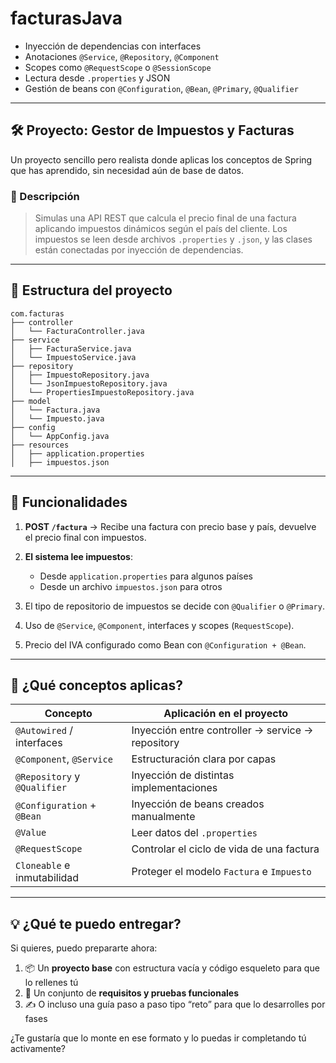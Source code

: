 # facturasJava

* Inyección de dependencias con interfaces
* Anotaciones `@Service`, `@Repository`, `@Component`
* Scopes como `@RequestScope` o `@SessionScope`
* Lectura desde `.properties` y JSON
* Gestión de beans con `@Configuration`, `@Bean`, `@Primary`, `@Qualifier`

---

## 🛠 Proyecto: **Gestor de Impuestos y Facturas**

Un proyecto sencillo pero realista donde aplicas los conceptos de Spring que has aprendido, sin necesidad aún de base de datos.

### 🧩 Descripción

> Simulas una API REST que calcula el precio final de una factura aplicando impuestos dinámicos según el país del cliente. Los impuestos se leen desde archivos `.properties` y `.json`, y las clases están conectadas por inyección de dependencias.

---

## 📁 Estructura del proyecto

```
com.facturas
├── controller
│   └── FacturaController.java
├── service
│   ├── FacturaService.java
│   └── ImpuestoService.java
├── repository
│   ├── ImpuestoRepository.java
│   └── JsonImpuestoRepository.java
│   └── PropertiesImpuestoRepository.java
├── model
│   └── Factura.java
│   └── Impuesto.java
├── config
│   └── AppConfig.java
├── resources
│   ├── application.properties
│   ├── impuestos.json
```

---

## 🎯 Funcionalidades

1. **POST `/factura`** → Recibe una factura con precio base y país, devuelve el precio final con impuestos.
2. **El sistema lee impuestos**:

   * Desde `application.properties` para algunos países
   * Desde un archivo `impuestos.json` para otros
3. El tipo de repositorio de impuestos se decide con `@Qualifier` o `@Primary`.
4. Uso de `@Service`, `@Component`, interfaces y scopes (`RequestScope`).
5. Precio del IVA configurado como Bean con `@Configuration + @Bean`.

---

## 🔧 ¿Qué conceptos aplicas?

| Concepto                     | Aplicación en el proyecto                         |
| ---------------------------- | ------------------------------------------------- |
| `@Autowired` / interfaces    | Inyección entre controller → service → repository |
| `@Component`, `@Service`     | Estructuración clara por capas                    |
| `@Repository` y `@Qualifier` | Inyección de distintas implementaciones           |
| `@Configuration` + `@Bean`   | Inyección de beans creados manualmente            |
| `@Value`                     | Leer datos del `.properties`                      |
| `@RequestScope`              | Controlar el ciclo de vida de una factura         |
| `Cloneable` e inmutabilidad  | Proteger el modelo `Factura` e `Impuesto`         |

---

## 💡 ¿Qué te puedo entregar?

Si quieres, puedo prepararte ahora:

1. 📦 Un **proyecto base** con estructura vacía y código esqueleto para que lo rellenes tú
2. 🧪 Un conjunto de **requisitos y pruebas funcionales**
3. ✍️ O incluso una guía paso a paso tipo “reto” para que lo desarrolles por fases

¿Te gustaría que lo monte en ese formato y lo puedas ir completando tú activamente?
